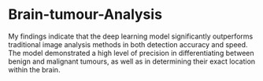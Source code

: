 # Brain-tumour-Analysis
My findings indicate that the deep learning model significantly outperforms traditional image analysis methods in both detection accuracy and speed. The model demonstrated a high level of precision in differentiating between benign and malignant tumours, as well as in determining their exact location within the brain.
